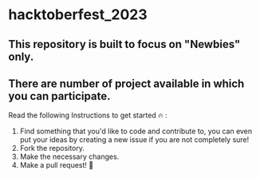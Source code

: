 # hacktoberfest_2023

## This repository is built to focus on "Newbies" only.
## There are number of project available in which you can participate.

Read the following Instructions to get started 🔥 :

1. Find something that you'd like to code and contribute to, you can even put your ideas by creating a new issue if you are not completely sure!
2. Fork the repository.
3. Make the necessary changes.
4. Make a pull request! 💯
